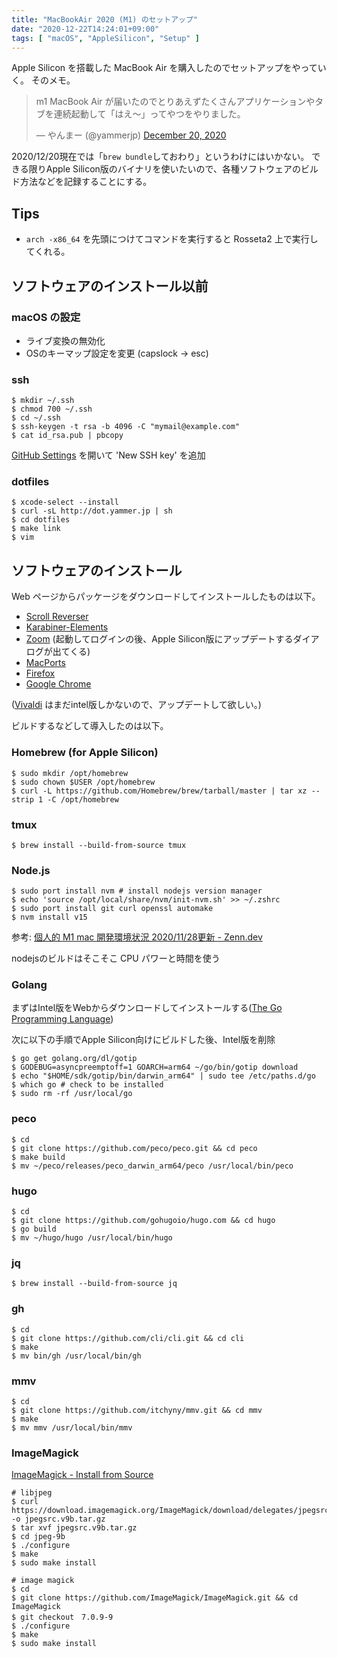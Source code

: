 ```yaml
---
title: "MacBookAir 2020 (M1) のセットアップ"
date: "2020-12-22T14:24:01+09:00"
tags: [ "macOS", "AppleSilicon", "Setup" ]
---
```


Apple Silicon を搭載した MacBook Air を購入したのでセットアップをやっていく。
そのメモ。

<blockquote class="twitter-tweet"><p lang="ja" dir="ltr">m1 MacBook Air が届いたのでとりあえずたくさんアプリケーションやタブを連続起動して「はえ〜」ってやつをやりました。</p>&mdash; やんまー (@yammerjp) <a href="https://twitter.com/yammerjp/status/1340576122795266048?ref_src=twsrc%5Etfw">December 20, 2020</a></blockquote> <script async src="https://platform.twitter.com/widgets.js" charset="utf-8"></script>

2020/12/20現在では「`brew bundle`しておわり」というわけにはいかない。
できる限りApple Silicon版のバイナリを使いたいので、各種ソフトウェアのビルド方法などを記録することにする。

## Tips

- `arch -x86_64` を先頭につけてコマンドを実行すると Rosseta2 上で実行してくれる。

## ソフトウェアのインストール以前

### macOS の設定

- ライブ変換の無効化
- OSのキーマップ設定を変更 (capslock -> esc)

### ssh

```shell
$ mkdir ~/.ssh
$ chmod 700 ~/.ssh
$ cd ~/.ssh
$ ssh-keygen -t rsa -b 4096 -C "mymail@example.com"
$ cat id_rsa.pub | pbcopy
```

[GitHub Settings](https://github.com/settings/keys) を開いて 'New SSH key' を追加

### dotfiles

```shell
$ xcode-select --install
$ curl -sL http://dot.yammer.jp | sh
$ cd dotfiles
$ make link
$ vim
```

## ソフトウェアのインストール


Web ページからパッケージをダウンロードしてインストールしたものは以下。

- [Scroll Reverser](https://pilotmoon.com/scrollreverser/)
- [Karabiner-Elements](https://karabiner-elements.pqrs.org/)
- [Zoom](https://zoom.us/download#client_4meeting) (起動してログインの後、Apple Silicon版にアップデートするダイアログが出てくる)
- [MacPorts](https://www.macports.org/install.php)
- [Firefox](https://www.mozilla.org/ja/firefox/new/)
- [Google Chrome](https://www.google.co.jp/chrome)

([Vivaldi](https://vivaldi.com/ja/) はまだintel版しかないので、アップデートして欲しい。)


ビルドするなどして導入したのは以下。

### Homebrew (for Apple Silicon)

```shell
$ sudo mkdir /opt/homebrew
$ sudo chown $USER /opt/homebrew
$ curl -L https://github.com/Homebrew/brew/tarball/master | tar xz --strip 1 -C /opt/homebrew
```

### tmux

```shell
$ brew install --build-from-source tmux
```

### Node.js

```shell
$ sudo port install nvm # install nodejs version manager
$ echo 'source /opt/local/share/nvm/init-nvm.sh' >> ~/.zshrc
$ sudo port install git curl openssl automake
$ nvm install v15
```

参考: [個人的 M1 mac 開発環境状況 2020/11/28更新 - Zenn.dev](https://zenn.dev/ioridev/articles/c74af379e4e73151790d)

nodejsのビルドはそこそこ CPU パワーと時間を使う

### Golang

まずはIntel版をWebからダウンロードしてインストールする([The Go Programming Language](https://golang.org/))

次に以下の手順でApple Silicon向けにビルドした後、Intel版を削除

```shell
$ go get golang.org/dl/gotip
$ GODEBUG=asyncpreemptoff=1 GOARCH=arm64 ~/go/bin/gotip download
$ echo "$HOME/sdk/gotip/bin/darwin_arm64" | sudo tee /etc/paths.d/go
$ which go # check to be installed
$ sudo rm -rf /usr/local/go
```

### peco

```shell
$ cd
$ git clone https://github.com/peco/peco.git && cd peco
$ make build
$ mv ~/peco/releases/peco_darwin_arm64/peco /usr/local/bin/peco
```

### hugo

```shell
$ cd
$ git clone https://github.com/gohugoio/hugo.com && cd hugo
$ go build
$ mv ~/hugo/hugo /usr/local/bin/hugo
```

### jq

```shell
$ brew install --build-from-source jq
```

### gh

```shell
$ cd
$ git clone https://github.com/cli/cli.git && cd cli
$ make
$ mv bin/gh /usr/local/bin/gh
```

### mmv

```shell
$ cd
$ git clone https://github.com/itchyny/mmv.git && cd mmv
$ make
$ mv mmv /usr/local/bin/mmv
```

### ImageMagick

[ImageMagick - Install from Source](https://imagemagick.org/script/install-source.php)

```shell
# libjpeg
$ curl https://download.imagemagick.org/ImageMagick/download/delegates/jpegsrc.v9b.tar.gz -o jpegsrc.v9b.tar.gz
$ tar xvf jpegsrc.v9b.tar.gz
$ cd jpeg-9b
$ ./configure
$ make
$ sudo make install

# image magick
$ cd
$ git clone https://github.com/ImageMagick/ImageMagick.git && cd ImageMagick
$ git checkout　7.0.9-9
$ ./configure
$ make
$ sudo make install
```
